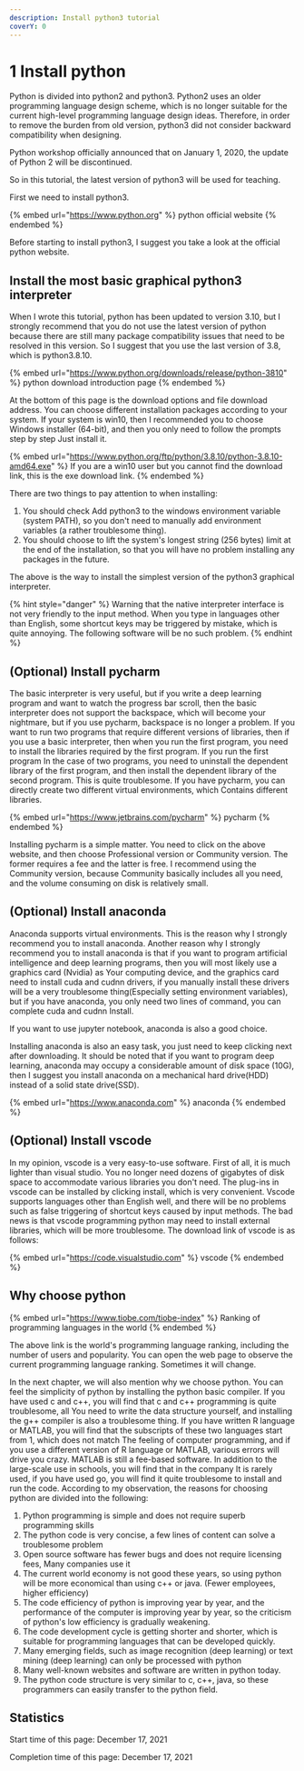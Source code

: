 ```yaml
---
description: Install python3 tutorial
coverY: 0
---
```


# 1 Install python

Python is divided into python2 and python3. Python2 uses an older programming language design scheme, which is no longer suitable for the current high-level programming language design ideas. Therefore, in order to remove the burden from old version, python3 did not consider backward compatibility when designing.

Python workshop officially announced that on January 1, 2020, the update of Python 2 will be discontinued.

So in this tutorial, the latest version of python3 will be used for teaching.

First we need to install python3.

{% embed url="https://www.python.org" %}
python official website
{% endembed %}

Before starting to install python3, I suggest you take a look at the official python website.

## Install the most basic graphical python3 interpreter

When I wrote this tutorial, python has been updated to version 3.10, but I strongly recommend that you do not use the latest version of python because there are still many package compatibility issues that need to be resolved in this version. So I suggest that you use the last version of 3.8, which is python3.8.10.

{% embed url="https://www.python.org/downloads/release/python-3810" %}
python download introduction page
{% endembed %}

At the bottom of this page is the download options and file download address. You can choose different installation packages according to your system. If your system is win10, then I recommended you to choose Windows installer (64-bit), and then you only need to follow the prompts step by step Just install it.

{% embed url="https://www.python.org/ftp/python/3.8.10/python-3.8.10-amd64.exe" %}
If you are a win10 user but you cannot find the download link, this is the exe download link.
{% endembed %}

There are two things to pay attention to when installing:

1. You should check Add python3 to the windows environment variable (system PATH), so you don't need to manually add environment variables (a rather troublesome thing).
2. You should choose to lift the system's longest string (256 bytes) limit at the end of the installation, so that you will have no problem installing any packages in the future.

The above is the way to install the simplest version of the python3 graphical interpreter.

{% hint style="danger" %}
Warning that the native interpreter interface is not very friendly to the input method. When you type in languages other than English, some shortcut keys may be triggered by mistake, which is quite annoying. The following software will be no such problem.
{% endhint %}

## (Optional) Install pycharm

The basic interpreter is very useful, but if you write a deep learning program and want to watch the progress bar scroll, then the basic interpreter does not support the backspace, which will become your nightmare, but if you use pycharm, backspace is no longer a problem. If you want to run two programs that require different versions of libraries, then if you use a basic interpreter, then when you run the first program, you need to install the libraries required by the first program. If you run the first program In the case of two programs, you need to uninstall the dependent library of the first program, and then install the dependent library of the second program. This is quite troublesome. If you have pycharm, you can directly create two different virtual environments, which Contains different libraries.

{% embed url="https://www.jetbrains.com/pycharm" %}
pycharm
{% endembed %}

Installing pycharm is a simple matter. You need to click on the above website, and then choose Professional version or Community version. The former requires a fee and the latter is free. I recommend using the Community version, because Community basically includes all you need, and the volume consuming on disk is relatively small.

## (Optional) Install anaconda

Anaconda supports virtual environments. This is the reason why I strongly recommend you to install anaconda. Another reason why I strongly recommend you to install anaconda is that if you want to program artificial intelligence and deep learning programs, then you will most likely use a graphics card (Nvidia) as Your computing device, and the graphics card need to install cuda and cudnn drivers, if you manually install these drivers will be a very troublesome thing(Especially setting environment variables), but if you have anaconda, you only need two lines of command, you can complete cuda and cudnn Install.

If you want to use jupyter notebook, anaconda is also a good choice.

Installing anaconda is also an easy task, you just need to keep clicking next after downloading. It should be noted that if you want to program deep learning, anaconda may occupy a considerable amount of disk space (10G), then I suggest you install anaconda on a mechanical hard drive(HDD) instead of a solid state drive(SSD).

{% embed url="https://www.anaconda.com" %}
anaconda
{% endembed %}

## (Optional) Install vscode

In my opinion, vscode is a very easy-to-use software. First of all, it is much lighter than visual studio. You no longer need dozens of gigabytes of disk space to accommodate various libraries you don't need. The plug-ins in vscode can be installed by clicking install, which is very convenient. Vscode supports languages other than English well, and there will be no problems such as false triggering of shortcut keys caused by input methods. The bad news is that vscode programming python may need to install external libraries, which will be more troublesome. The download link of vscode is as follows:

{% embed url="https://code.visualstudio.com" %}
vscode
{% endembed %}

## Why choose python

{% embed url="https://www.tiobe.com/tiobe-index" %}
Ranking of programming languages in the world
{% endembed %}

The above link is the world's programming language ranking, including the number of users and popularity. You can open the web page to observe the current programming language ranking. Sometimes it will change.

In the next chapter, we will also mention why we choose python. You can feel the simplicity of python by installing the python basic compiler. If you have used c and c++, you will find that c and c++ programming is quite troublesome, all You need to write the data structure yourself, and installing the g++ compiler is also a troublesome thing. If you have written R language or MATLAB, you will find that the subscripts of these two languages start from 1, which does not match The feeling of computer programming, and if you use a different version of R language or MATLAB, various errors will drive you crazy. MATLAB is still a fee-based software. In addition to the large-scale use in schools, you will find that in the company It is rarely used, if you have used go, you will find it quite troublesome to install and run the code. According to my observation, the reasons for choosing python are divided into the following:

1. Python programming is simple and does not require superb programming skills
2. The python code is very concise, a few lines of content can solve a troublesome problem
3. Open source software has fewer bugs and does not require licensing fees, Many companies use it
4. The current world economy is not good these years, so using python will be more economical than using c++ or java. (Fewer employees, higher efficiency)
5. The code efficiency of python is improving year by year, and the performance of the computer is improving year by year, so the criticism of python's low efficiency is gradually weakening.
6. The code development cycle is getting shorter and shorter, which is suitable for programming languages that can be developed quickly.
7. Many emerging fields, such as image recognition (deep learning) or text mining (deep learning) can only be processed with python
8. Many well-known websites and software are written in python today.
9. The python code structure is very similar to c, c++, java, so these programmers can easily transfer to the python field.

## Statistics

Start time of this page: December 17, 2021

Completion time of this page: December 17, 2021
